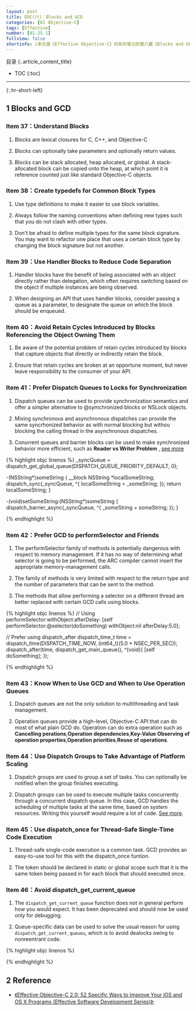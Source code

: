 ```yaml
---
layout: post
title: EOC(六)：Blocks and GCD
categories: [01 Objective-C]
tags: [Effective]
number: [01.25.1]
fullview: false
shortinfo: i本文是《Effective Objective-C》的系列笔记的第六篇《Blocks and GCD》，对应书本的第六章。
---
```

目录
{:.article_content_title}


* TOC
{:toc}

---
{:.hr-short-left}

## 1 Blocks and GCD ##

### Item 37：Understand Blocks ###

1. Blocks are lexical closures for C, C++, and Objective-C

2. Blocks can optionally take parameters and optionally return values.

3. Blocks can be stack allocated, heap allocated, or global. A stack-allocated block can be copied onto the heap, at which point it is reference counted just like standard Objective-C objects.

### Item 38：Create typedefs for Common Block Types ###

1. Use type definitions to make it easier to use block variables.

2. Always follow the naming conventions when defining new types such that you do not clash with other types.

3. Don't be afraid to define multiple types for the same block signature. You may want to refactor one  place that uses a certain block type by changing the block signature but not another.



### Item 39：Use Handler Blocks to Reduce Code Separation ###

1. Handler blocks have the benefit of being associated with an object directly rather than delegation, which often requires switching based on the object if multiple instances are being observed.

2. When designing an API that uses handler blocks, consider passing a queue as a parameter, to designate the queue on which the block should be enqueued.

### Item 40：Avoid Retain Cycles Introduced by Blocks Referencing the Object Owning Them ###

1. Be aware of the potential problem of retain cycles introduced by blocks that capture objects that directly or indirectly retain the block.

2. Ensure that retain cycles are broken at an opportune moment, but never leave responsibility to the consumer of your API.


### Item 41：Prefer Dispatch Queues to Locks for Synchronization ###


1. Dispatch queues can be used to provide synchronization semantics and offer a simpler alternative to @symchronized blocks or NSLock objects.


2. Mixing synchronous and asynchronous dispatches can provide the same syncrhonized behavior as with normal blocking but withou blocking the calling thread in the asynchronous dispatches.


3. Conurrent queues and barrier blocks can be used to make synchronized behavior more efficient, such as **Reader vs Writer Problem** , [see more]({{site.baseurl}}/01%20objective-c/2016/04/03/OC-Concurrency(二)_GCD-part-I_用法详解.html#using-dispatch-barriers) 



{% highlight objc linenos %}
_syncQueue = dispatch_get_global_queue(DISPATCH_QUEUE_PRIORITY_DEFAULT, 0);

-(NSString*)someString {
	__block NSString *localSomeString; 
	dispatch_sync(_syncQueue, ^{
		localSomeString = _someString; });
	return localSomeString; 
}

-(void)setSomeString:(NSString*)someString { 	
	dispatch_barrier_async(_syncQueue, ^{
		_someString = someString; });
}

{% endhighlight %}


### Item 42：Prefer GCD to performSelector and Friends ###

1. The performSelector family of methods is potentially dangerous with respect to memory management. If it has no way of determining what selector is going to be performed, the ARC compiler cannot insert the appropriate memory-management calls.

2. The family of methods is very limited with respect to the return type and the number of parameters that can be sent to the method.

3. The methods that allow performing a selector on a different thread are better replaced with certain GCD calls using blocks.

{% highlight objc linenos %}
// Using performSelector:withObject:afterDelay:
[self performSelector:@selector(doSomething) withObject:nil afterDelay:5.0];

// Prefer using dispatch_after
dispatch_time_t time = dispatch_time(DISPATCH_TIME_NOW, (int64_t)(5.0 * NSEC_PER_SEC)); 
dispatch_after(time, dispatch_get_main_queue(), ^(void){
	[self doSomething]; 
});

{% endhighlight %}

### Item 43：Know When to Use GCD and When to Use Operation Queues ###

1. Dispatch queues are not the only solution to multithreading and task management.

2. Operation queues provide a high-level, Objective-C API that can do most of what plain GCD do. Operation can do extra operation such as **Cancelling perations**,**Operation dependencies**,**Key-Value Observing of operation properties**,**Operation priorities**,**Reuse of operations**.

### Item 44：Use Dispatch Groups to Take Advantage of Platform Scaling ###

1. Dispatch groups are used to group a set of tasks. You can optionally be notified when the group finishes executing.

2. Dispatch groups can be used to execute multiple tasks concurrently through a concurrent dispatch queue. In this case, GCD handles the scheduling of multiple tasks at the same time, based on system resources. Writing this yourself would require a lot of code. [See more]({{site.baseurl}}/01%20objective-c/2016/04/03/OC-Concurrency(二)_GCD-part-I_用法详解.html#using-dispatch-barriers).

### Item 45：Use dispatch_once for Thread-Safe Single-Time Code Execution ###

1. Thread-safe single-code execution is a common task. GCD provides an easy-to-use tool for this with the dispatch_once funtion.

2. The token should be declared in static or global scope such that it is the same token being passed in for each block that should executed once.

### Item 46：Avoid dispatch_get_current_queue ###

1. The ``dispatch_get_current_queue`` function does not in general perform how you would expect. It has been deprecated and should now be used only for debugging.

2. Queue-specific data can be used to solve the usual reason for using ``dispatch_get_current_queueu``, which is to avoid dealocks owing to nonreentrant code.


{% highlight objc linenos %}

{% endhighlight %}




## 2 Reference ##

- [《Effective Objective-C 2.0: 52 Specific Ways to Improve Your iOS and OS X Programs (Effective Software Development Series)》](https://www.amazon.com/Effective-Objective-C-2-0-Specific-Development/dp/0321917014);

